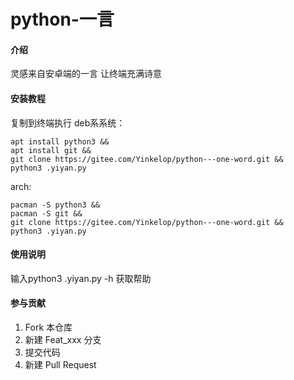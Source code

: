 # python-一言

#### 介绍
灵感来自安卓端的一言
让终端充满诗意

#### 安装教程

复制到终端执行
deb系系统：
```
apt install python3 &&
apt install git &&
git clone https://gitee.com/Yinkelop/python---one-word.git &&
python3 .yiyan.py
```
arch:
```
pacman -S python3 &&
pacman -S git &&
git clone https://gitee.com/Yinkelop/python---one-word.git &&
python3 .yiyan.py
```
#### 使用说明

输入python3 .yiyan.py -h 获取帮助

#### 参与贡献

1.  Fork 本仓库
2.  新建 Feat_xxx 分支
3.  提交代码
4.  新建 Pull Request